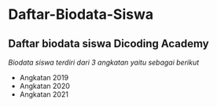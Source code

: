 Daftar-Biodata-Siswa
==
Daftar biodata siswa Dicoding Academy
--
*Biodata siswa terdiri dari 3 angkatan yaitu sebagai berikut*
- Angkatan 2019
- Angkatan 2020
- Angkatan 2021
